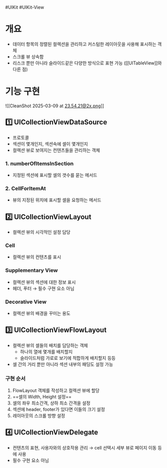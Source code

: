 #UIKit #UIKit-View 

# 개요
- 데이터 항목의 정렬된 컬렉션을 관리하고 커스텀한 레이아웃을 사용해 표시하는 객체
- 스크롤 뷰 상속함
- 리스크 뿐만 아니라 슬라이드같은 다양한 방식으로 표현 가능 ([[UITableView]]와 다른 점)

# 기능 구현

![[CleanShot 2025-03-09 at 23.54.21@2x.png]]
## 1️⃣ UICollectionViewDataSource
- 프로토콜
- 섹션이 몇개인지, 섹션속에 셀이 몇개인지
- 컬렉션 뷰로 보여지는 컨텐츠들을 관리하는 객체

### 1. numberOfItemsInSection
- 지정된 섹션에 표시할 셀의 갯수를 묻는 메서드

### 2. CellForItemAt
- 뷰의 지정된 위치에 표시할 셀을 요청하는 메서드

## 2️⃣ UICollectionViewLayout
- 컬렉션 뷰의 시각적인 설정 담당
### Cell
- 컬렉션 뷰의 컨텐츠를 표시

### Supplementary View
- 컬렉션 뷰의 섹션에 대한 정보 표시
- 헤더, 푸터 → 필수 구현 요소 아님

### Decorative View
- 컬렉션 뷰의 배경을 꾸미는 용도

## 3️⃣ UICollectionViewFlowLayout
- 컬렉션 뷰의 셀들의 배치를 담당하는 객체
	- 하나의 열에 몇개를 배치할지
	- 슬라이드처럼 가로로 보기에 적합하게 배치할지 등등
- 셀 간의 거리 뿐만 아니라 섹션 내부의 패딩도 설정 가능

### 구현 순서
1. FlowLayout 객체를 작성하고 컬렉션 뷰에 할당
2. ==셀의 Width, Height 설정==
3. 셀의 좌우 최소간격, 상하 최소 간격을 설정
4. 섹션에 header, footer가 있다면 이들의 크기 설정
5. 레이아웃의 스크롤 방향 설정

## 4️⃣ UICollectionViewDelegate
- 컨텐츠의 표현, 사용자와의 상호작용 관리 → cell 선택시 세부 뷰로 페이지 이동 등에 사용
- 필수 구현 요소 아님